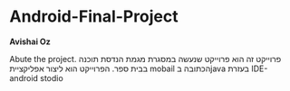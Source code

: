 # Android-Final-Project
**Avishai Oz**

Abute the project.
פרוייקט זה הוא פרוייקט שנעשה במסגרת מגמת הנדסת תוכנה בבית ספר.
הפרוייקט הוא ליצור אפליקציית mobail הכתובה בjava בעזרת IDE-android stodio
